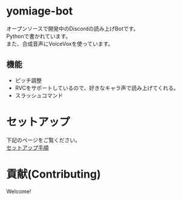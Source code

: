 # yomiage-bot
オープンソースで開発中のDiscordの読み上げBotです。  
Pythonで書かれています。  
また、合成音声にVoiceVoxを使っています。
## 機能
 - ピッチ調整
 - RVCをサポートしているので、好きなキャラ声で読み上げてくれる。
 - スラッシュコマンド
# セットアップ
下記のページをご覧ください。  
[セットアップ手順](./docs/setup.md)

# 貢献(Contributing)
Welcome!
